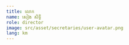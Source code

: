 ```yaml
---
title: លោក 
name: សៀង សិទ្ធី
role: director
image: src/asset/secretaries/user-avatar.png
lang: km
---
```

